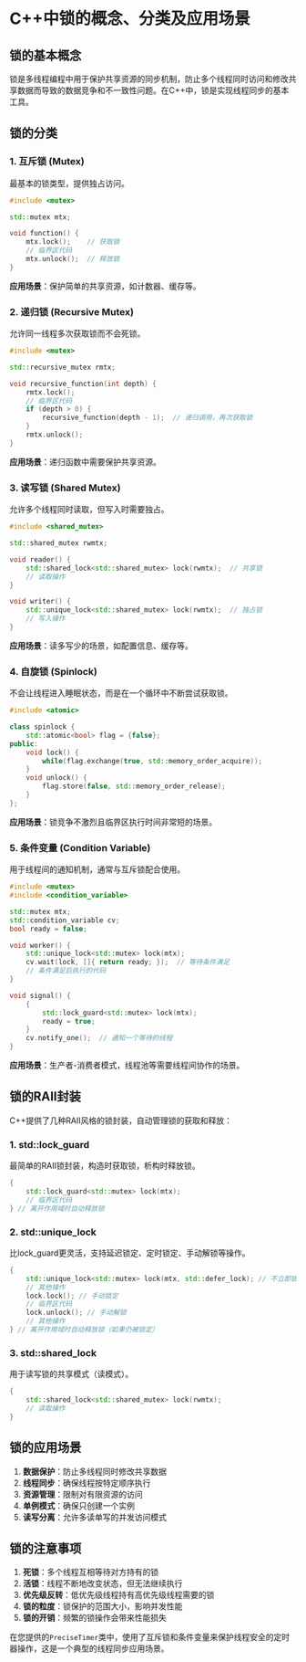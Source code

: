 # C++中锁的概念、分类及应用场景

## 锁的基本概念

锁是多线程编程中用于保护共享资源的同步机制，防止多个线程同时访问和修改共享数据而导致的数据竞争和不一致性问题。在C++中，锁是实现线程同步的基本工具。

## 锁的分类

### 1. 互斥锁 (Mutex)

最基本的锁类型，提供独占访问。

```cpp
#include <mutex>

std::mutex mtx;

void function() {
    mtx.lock();    // 获取锁
    // 临界区代码
    mtx.unlock();  // 释放锁
}
```

**应用场景**：保护简单的共享资源，如计数器、缓存等。

### 2. 递归锁 (Recursive Mutex)

允许同一线程多次获取锁而不会死锁。

```cpp
#include <mutex>

std::recursive_mutex rmtx;

void recursive_function(int depth) {
    rmtx.lock();
    // 临界区代码
    if (depth > 0) {
        recursive_function(depth - 1);  // 递归调用，再次获取锁
    }
    rmtx.unlock();
}
```

**应用场景**：递归函数中需要保护共享资源。

### 3. 读写锁 (Shared Mutex)

允许多个线程同时读取，但写入时需要独占。

```cpp
#include <shared_mutex>

std::shared_mutex rwmtx;

void reader() {
    std::shared_lock<std::shared_mutex> lock(rwmtx);  // 共享锁
    // 读取操作
}

void writer() {
    std::unique_lock<std::shared_mutex> lock(rwmtx);  // 独占锁
    // 写入操作
}
```

**应用场景**：读多写少的场景，如配置信息、缓存等。

### 4. 自旋锁 (Spinlock)

不会让线程进入睡眠状态，而是在一个循环中不断尝试获取锁。

```cpp
#include <atomic>

class spinlock {
    std::atomic<bool> flag = {false};
public:
    void lock() {
        while(flag.exchange(true, std::memory_order_acquire));
    }
    void unlock() {
        flag.store(false, std::memory_order_release);
    }
};
```

**应用场景**：锁竞争不激烈且临界区执行时间非常短的场景。

### 5. 条件变量 (Condition Variable)

用于线程间的通知机制，通常与互斥锁配合使用。

```cpp
#include <mutex>
#include <condition_variable>

std::mutex mtx;
std::condition_variable cv;
bool ready = false;

void worker() {
    std::unique_lock<std::mutex> lock(mtx);
    cv.wait(lock, []{ return ready; });  // 等待条件满足
    // 条件满足后执行的代码
}

void signal() {
    {
        std::lock_guard<std::mutex> lock(mtx);
        ready = true;
    }
    cv.notify_one();  // 通知一个等待的线程
}
```

**应用场景**：生产者-消费者模式，线程池等需要线程间协作的场景。

## 锁的RAII封装

C++提供了几种RAII风格的锁封装，自动管理锁的获取和释放：

### 1. std::lock_guard

最简单的RAII锁封装，构造时获取锁，析构时释放锁。

```cpp
{
    std::lock_guard<std::mutex> lock(mtx);
    // 临界区代码
} // 离开作用域时自动释放锁
```

### 2. std::unique_lock

比lock_guard更灵活，支持延迟锁定、定时锁定、手动解锁等操作。

```cpp
{
    std::unique_lock<std::mutex> lock(mtx, std::defer_lock); // 不立即锁定
    // 其他操作
    lock.lock(); // 手动锁定
    // 临界区代码
    lock.unlock(); // 手动解锁
    // 其他操作
} // 离开作用域时自动释放锁（如果仍被锁定）
```

### 3. std::shared_lock

用于读写锁的共享模式（读模式）。

```cpp
{
    std::shared_lock<std::shared_mutex> lock(rwmtx);
    // 读取操作
}
```

## 锁的应用场景

1. **数据保护**：防止多线程同时修改共享数据
2. **线程同步**：确保线程按特定顺序执行
3. **资源管理**：限制对有限资源的访问
4. **单例模式**：确保只创建一个实例
5. **读写分离**：允许多读单写的并发访问模式

## 锁的注意事项

1. **死锁**：多个线程互相等待对方持有的锁
2. **活锁**：线程不断地改变状态，但无法继续执行
3. **优先级反转**：低优先级线程持有高优先级线程需要的锁
4. **锁的粒度**：锁保护的范围大小，影响并发性能
5. **锁的开销**：频繁的锁操作会带来性能损失

在您提供的`PreciseTimer`类中，使用了互斥锁和条件变量来保护线程安全的定时器操作，这是一个典型的线程同步应用场景。